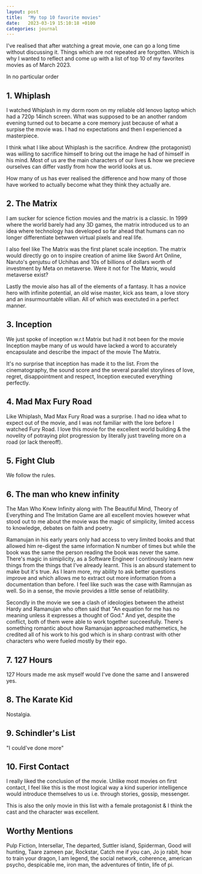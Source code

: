 ```yaml
---
layout: post
title:  "My top 10 favorite movies"
date:   2023-03-19 15:10:18 +0100
categories: journal
---
```


I've realised that after watching a great movie, one can go a long time without discussing it. Things which are not repeated are forgotten. Which is why I wanted to reflect and come up with a list of top 10 of my favorites movies as of March 2023. 

In no particular order

## 1. Whiplash

I watched Whiplash in my dorm room on my reliable old lenovo laptop which had a 720p 14inch screen. What was supposed to be an another random evening turned out to became a core memory just because of what a surpise the movie was. I had no expectations and then I experienced a masterpiece.

I think what I like about Whiplash is the sacrifice. Andrew (the protagonist) was willing to sacrifice himself to bring out the image he had of himself in his mind. Most of us are the main characters of our lives & how we precieve ourselves can differ vastly from how the world looks at us. 

How many of us has ever realised the difference and how many of those have worked to actually become what they
think they actually are.

## 2. The Matrix

I am sucker for science fiction movies and the matrix is a classic. In 1999 where the world barely had any 3D games, the matrix introduced us to an idea where technology has developed so far ahead that humans can no longer differentiate betwwen virtual pixels and real life.

I also feel like The Matrix was the first planet scale inception. The matrix would directly go on to inspire creation of anime like Sword Art Online, Naruto's genjutsu of Uchihas and 10s of billions of dollars worth of investment by Meta on metaverse. Were it not for The Matrix, would metaverse exist?

Lastly the movie also has all of the elements of a fantasy. It has a novice hero with infinite potential, an old wise master, kick ass team, a love story and an insurmountable villian. All of which was exectuted in a perfect manner. 

## 3. Inception

We just spoke of inception w.r.t Matrix but had it not been for the movie Inception maybe many of us would have lacked a word to accurately encapsulate and describe the impact of the movie The Matrix.

It's no surprise that inception has made it to the list. From the cinematography, the sound score and the several parallel storylines of love, regret, disappointment and respect, Inception executed everything perfectly.


## 4. Mad Max Fury Road

Like Whiplash, Mad Max Fury Road was a surprise. I had no idea what to expect out of the movie, and I was not familiar with the lore before I watched Fury Road. I love this movie for the excellent world building & the novelity of potraying plot progression by literally just traveling more on a road (or lack thereoff). 

## 5. Fight Club

We follow the rules.

## 6. The man who knew infinity

The Man Who Knew Infinity along with The Beautiful Mind, Theory of Everything and The Imitation Game are all excellent movies however what stood out to me about the movie was the magic of simplicity, limited access to knowledge, debates on faith and poetry. 

Ramanujan in his early years only had access to very limited books and that allowed him re-digest the same information N number of times but while the book was the same the person reading the book was never the same. There's magic in simiplicity, as a Software Engineer I continously learn new things from the things that I've already learnt. This is an absurd statement to make but it's true. As I learn more, my ability to ask better questions improve and which allows me to extract out more information from a documentation than before. I feel like such was the case with Ramnujan as well. So in a sense, the movie provides a little sense of relatibility.

Secondly in the movie we see a clash of ideologies between the atheist Hardy and Ramanujan who often said that "An equation for me has no meaning unless it expresses a thought of God." And yet, despite the conflict, both of them were able to work together succeesfully. There's something romantic about how Ramanujan approached mathemetics, he credited all of his work to his god which is in sharp contrast with other characters who were fueled mostly by their ego. 


## 7. 127 Hours

127 Hours made me ask myself would I've done the same and I answered yes. 

## 8. The Karate Kid

Nostalgia. 

## 9. Schindler's List 

"I could've done more" 

## 10. First Contact

I really liked the conclusion of the movie. Unlike most movies on first contact, I feel like this is the most logical way a kind superior intelligence would introduce themselves to us i.e. through stories, gossip, messenger.

This is also the only movie in this list with a female protagonist & I think the cast and the character was excellent.


## Worthy Mentions

Pulp Fiction, Intersellar, The departed, Suttler island, Spiderman, Good will hunting, Taare zameen par, Rockstar, Catch me if you can, Jo jo rabit, how to train your dragon, I am legend, the social network, coherence, american psycho, despicable me, iron man, the adventures of tintin, life of pi.